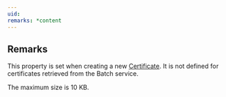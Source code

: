 ```yaml
---
uid: 
remarks: *content
---
```

## Remarks  
 This property is set when creating a new [Certificate](assetId:///T:Microsoft.Azure.Batch.Certificate?qualifyHint=False&autoUpgrade=True). It is not defined for certificates              retrieved from the Batch service.  
  
 The maximum size is 10 KB.